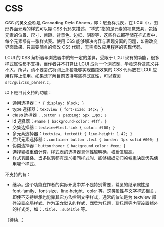 # CSS

CSS 的英文全称是 Cascading Style Sheets，即：层叠样式表，在 LCUI 中，图形界面元素的样式可以靠 CSS 代码来描述，“样式”指的是元素的视觉效果，包括元素的位置、尺寸、间距、背景色、边框、阴影等，这些样式都存储在样式表中，每个元素都有一张样式表。使用 CSS 能够解决内容与表现分离的问题，如需改变界面效果，只需要简单的修改 CSS 代码，无需修改应用程序的实现代码。

LCUI 的 CSS 解析器与浏览器中的有一定的差异，受限于 LCUI 现有的功能，很多样式属性都不支持，而作者并不打算让 LCUI 成为一个浏览器，毕竟这样做意义并不大，所以，请不要尝试将网上那些能够实现酷炫效果的 CSS 代码放在 LCUI 应用程序上使用。如果想了解目前支持哪些样式属性，可以查阅 `src/gui/css_parser.c`。

以下是目前支持的功能：

- 通用选择器：`* { display: block; }`
- type 选择器：`textview { font-size: 14px; }`
- class 选择器：`.button { padding: 5px 10px; }`
- id 选择器：`#name { background-color: #fff; }`
- 交集选择器：`textview#test.link { color: #f00; }`
- 多元素选择器：`textview, textedit { line-height: 1.42; }`
- 后代元素选择器：`.container button .text { border: 1px solid #000; }`
- 伪类选择器：`button:hover { background-color: #eee; }`
- 选择器权重值计算。样式表的选择器具体性越明确，权重值越高。
- 样式表层叠。当多张表都有定义相同样式时，能够根据它们的权重决定优先使用哪个样式。

不支持的有：

- 继承。这个功能在作者的实际开发中并不是特别需要，常见的继承属性是 font-family、font-size、line-height、color 等，这类属性与文字样式相关，即使不支持继承也能靠其它方法控制文字样式，通常的做法是为 textview 部件设置全局样式，作为正文默认的样式，然后为标题、副标题等内容设置额外的样式类，如：`.title`、`.subtitle` 等。

（待续...）
